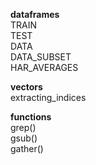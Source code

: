 **dataframes**  
TRAIN  
TEST   
DATA   
DATA_SUBSET   
HAR_AVERAGES  

**vectors**  
extracting_indices

**functions**  
grep()  
gsub()  
gather()  
